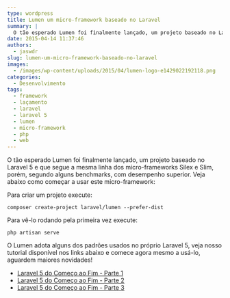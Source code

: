 ```yaml
---
type: wordpress
title: Lumen um micro-framework baseado no Laravel
summary: |
  O tão esperado Lumen foi finalmente lançado, um projeto baseado no Laravel 5 e que segue a mesma linha dos micro-frameworks Silex e Slim, porém, segundo alguns benchmarks, com desempenho superior. Veja como começar seu projeto usando o recem lançado Lumen!
date: 2015-04-14 11:37:46
authors:
  - jaswdr
slug: lumen-um-micro-framework-baseado-no-laravel
images:
  - /images/wp-content/uploads/2015/04/lumen-logo-e1429022192118.png
categories:
  - Desenvolvimento
tags:
  - framework
  - laçamento
  - laravel
  - laravel 5
  - lumen
  - micro-framework
  - php
  - web
---
```


O tão esperado Lumen foi finalmente lançado, um projeto baseado no Laravel 5 e que segue a mesma linha dos micro-frameworks Silex e Slim, porém, segundo alguns benchmarks, com desempenho superior. Veja abaixo como começar a usar este micro-framework:

Para criar um projeto execute:
<pre><code>composer create-project laravel/lumen --prefer-dist</code></pre>
Para vê-lo rodando pela primeira vez execute:
<pre><code>php artisan serve</code></pre>
O Lumen adota alguns dos padrões usados no próprio Laravel 5, veja nosso tutorial disponível nos links abaixo e comece agora mesmo a usá-lo, aguardem maiores novidades!
<ul>
	<li><a href="/tutorial-laravel-5" target="_blank">Laravel 5 do Começo ao Fim - Parte 1</a></li>
	<li><a href="/tutorial-laravel-5-parte-2" target="_blank">Laravel 5 do Começo ao Fim - Parte 2</a></li>
	<li><a href="/aravel-5-do-comeco-ao-fim-parte-3" target="_blank">Laravel 5 do Começo ao Fim - Parte 3</a></li>
</ul>
